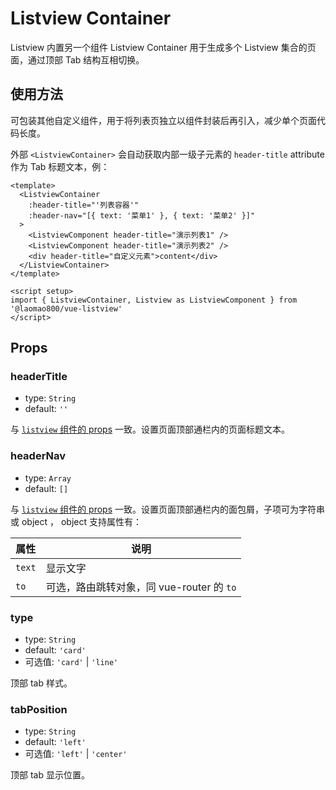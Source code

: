 # Listview Container

Listview 内置另一个组件 Listview Container 用于生成多个 Listview 集合的页面，通过顶部 Tab 结构互相切换。

## 使用方法

可包装其他自定义组件，用于将列表页独立以组件封装后再引入，减少单个页面代码长度。

外部 `<ListviewContainer>` 会自动获取内部一级子元素的 `header-title` attribute 作为 Tab 标题文本，例：

```vue
<template>
  <ListviewContainer
    :header-title="'列表容器'"
    :header-nav="[{ text: '菜单1' }, { text: '菜单2' }]"
  >
    <ListviewComponent header-title="演示列表1" />
    <ListviewComponent header-title="演示列表2" />
    <div header-title="自定义元素">content</div>
  </ListviewContainer>
</template>

<script setup>
import { ListviewContainer, Listview as ListviewComponent } from '@laomao800/vue-listview'
</script>
```

## Props

### headerTitle

- type: `String`
- default: `''`

与 [`listview` 组件的 props](props.md#headertitle) 一致。设置页面顶部通栏内的页面标题文本。

### headerNav

- type: `Array`
- default: `[]`

与 [`listview` 组件的 props](props.md#headernav) 一致。设置页面顶部通栏内的面包屑，子项可为字符串或 object ， object 支持属性有：

| 属性   | 说明                                      |
| ------ | ----------------------------------------- |
| `text` | 显示文字                                  |
| `to`   | 可选，路由跳转对象，同 vue-router 的 `to` |

### type

- type: `String`
- default: `'card'`
- 可选值: `'card'` | `'line'`

顶部 tab 样式。

### tabPosition

- type: `String`
- default: `'left'`
- 可选值: `'left'` | `'center'`

顶部 tab 显示位置。

